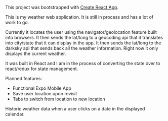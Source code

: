 This project was bootstrapped with [Create React App](https://github.com/facebook/create-react-app).

This is my weather web application. It is still in process and has a lot of work to go.

Currently it locates the user using the navigator/geolocation feature built into browsers. It then sends the lat/long to a geocoding 
api that it translates into city/state that it can display in the app. It then sends the lat/long to the darksky api that sends back 
all the weather information. Right now it only displays the current weather.

It was built in React and I am in the process of converting the state over to react/redux for state management.

Planned features: 
- Functional Expo Mobile App
- Save user location upon revisit
- Tabs to switch from location to new location 

Historic weather data when a user clicks on a date in the displayed calendar.
